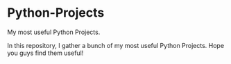 # Python-Projects
My most useful Python Projects.

In this repository, I gather a bunch of my most useful Python Projects. Hope you guys find them useful!
